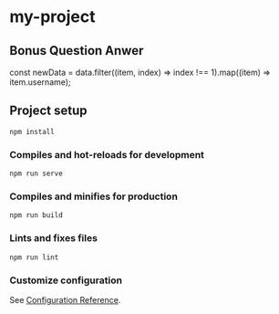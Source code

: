 # my-project
## Bonus Question Anwer
const newData = data.filter((item, index) => index !== 1).map((item) => item.username);
## Project setup
```
npm install
```

### Compiles and hot-reloads for development
```
npm run serve
```

### Compiles and minifies for production
```
npm run build
```

### Lints and fixes files
```
npm run lint
```

### Customize configuration
See [Configuration Reference](https://cli.vuejs.org/config/).
